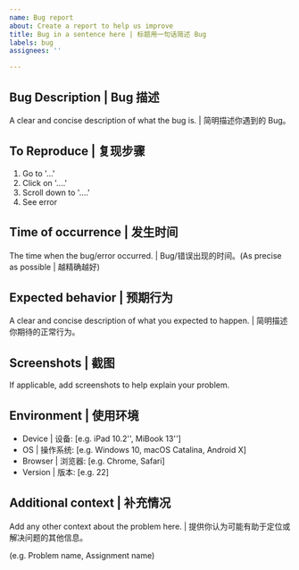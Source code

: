 ```yaml
---
name: Bug report
about: Create a report to help us improve
title: Bug in a sentence here | 标题用一句话简述 Bug
labels: bug
assignees: ''

---
```


## Bug Description | Bug 描述

A clear and concise description of what the bug is. | 简明描述你遇到的 Bug。

## To Reproduce | 复现步骤

1. Go to '...'
2. Click on '....'
3. Scroll down to '....'
4. See error

## Time of occurrence | 发生时间

The time when the bug/error occurred. | Bug/错误出现的时间。(As precise as possible | 越精确越好)

## Expected behavior | 预期行为

A clear and concise description of what you expected to happen. | 简明描述你期待的正常行为。

## Screenshots | 截图

If applicable, add screenshots to help explain your problem.

## Environment | 使用环境

- Device | 设备: [e.g. iPad 10.2'', MiBook 13'']
- OS | 操作系统: [e.g. Windows 10, macOS Catalina, Android X]
- Browser | 浏览器: [e.g. Chrome, Safari]
- Version | 版本: [e.g. 22]

## Additional context | 补充情况

Add any other context about the problem here. | 提供你认为可能有助于定位或解决问题的其他信息。

(e.g. Problem name, Assignment name)
